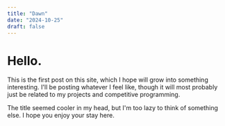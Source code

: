 ```yaml
---
title: "Dawn"
date: "2024-10-25"
draft: false
---
```


# Hello.

This is the first post on this site, which I hope will grow into something interesting.
I'll be posting whatever I feel like, though it will most probably just be related to my projects and competitive programming.

The title seemed cooler in my head, but I'm too lazy to think of something else.
I hope you enjoy your stay here. 
```